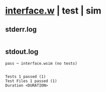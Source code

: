 # [interface.w](../../../../../examples/tests/valid/interface.w) | test | sim

## stderr.log
```log

```

## stdout.log
```log
pass ─ interface.wsim (no tests)
 
 
Tests 1 passed (1)
Test Files 1 passed (1)
Duration <DURATION>
```

